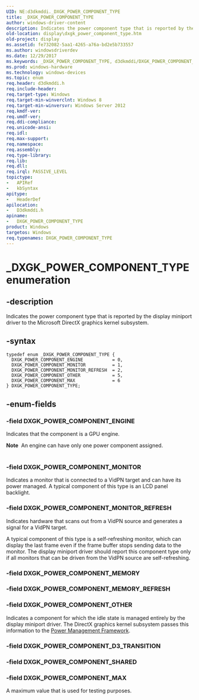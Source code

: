 ```yaml
---
UID: NE:d3dkmddi._DXGK_POWER_COMPONENT_TYPE
title: _DXGK_POWER_COMPONENT_TYPE
author: windows-driver-content
description: Indicates the power component type that is reported by the display miniport driver to the Microsoft DirectX graphics kernel subsystem.
old-location: display\dxgk_power_component_type.htm
old-project: display
ms.assetid: fe732082-5aa1-4265-a76a-bd2e5b733557
ms.author: windowsdriverdev
ms.date: 12/29/2017
ms.keywords: _DXGK_POWER_COMPONENT_TYPE, d3dkmddi/DXGK_POWER_COMPONENT_OTHER, DXGK_POWER_COMPONENT_MAX, DXGK_POWER_COMPONENT_TYPE enumeration [Display Devices], DXGK_POWER_COMPONENT_OTHER, DXGK_POWER_COMPONENT_MONITOR, display.dxgk_power_component_type, DXGK_POWER_COMPONENT_ENGINE, d3dkmddi/DXGK_POWER_COMPONENT_MONITOR, d3dkmddi/DXGK_POWER_COMPONENT_MONITOR_REFRESH, d3dkmddi/DXGK_POWER_COMPONENT_TYPE, d3dkmddi/DXGK_POWER_COMPONENT_MAX, DXGK_POWER_COMPONENT_TYPE, DXGK_POWER_COMPONENT_MONITOR_REFRESH, d3dkmddi/DXGK_POWER_COMPONENT_ENGINE
ms.prod: windows-hardware
ms.technology: windows-devices
ms.topic: enum
req.header: d3dkmddi.h
req.include-header: 
req.target-type: Windows
req.target-min-winverclnt: Windows 8
req.target-min-winversvr: Windows Server 2012
req.kmdf-ver: 
req.umdf-ver: 
req.ddi-compliance: 
req.unicode-ansi: 
req.idl: 
req.max-support: 
req.namespace: 
req.assembly: 
req.type-library: 
req.lib: 
req.dll: 
req.irql: PASSIVE_LEVEL
topictype: 
-	APIRef
-	kbSyntax
apitype: 
-	HeaderDef
apilocation: 
-	D3dkmddi.h
apiname: 
-	DXGK_POWER_COMPONENT_TYPE
product: Windows
targetos: Windows
req.typenames: DXGK_POWER_COMPONENT_TYPE
---
```


# _DXGK_POWER_COMPONENT_TYPE enumeration


## -description


Indicates the power component type that is reported by the display miniport driver to the Microsoft DirectX graphics kernel subsystem.


## -syntax


````
typedef enum _DXGK_POWER_COMPONENT_TYPE { 
  DXGK_POWER_COMPONENT_ENGINE           = 0,
  DXGK_POWER_COMPONENT_MONITOR          = 1,
  DXGK_POWER_COMPONENT_MONITOR_REFRESH  = 2,
  DXGK_POWER_COMPONENT_OTHER            = 5,
  DXGK_POWER_COMPONENT_MAX              = 6
} DXGK_POWER_COMPONENT_TYPE;
````


## -enum-fields




### -field DXGK_POWER_COMPONENT_ENGINE

Indicates that the component is a  GPU engine.
<div class="alert"><b>Note</b>  An engine can have only one power component assigned.</div><div> </div>

### -field DXGK_POWER_COMPONENT_MONITOR

Indicates a monitor that is connected to a VidPN target and can have its power managed. A typical component of this type is an LCD panel backlight.


### -field DXGK_POWER_COMPONENT_MONITOR_REFRESH

Indicates hardware that scans out from a VidPN source and generates a signal for a VidPN target.

A typical component of this type is a self-refreshing monitor, which can display the last frame even if the frame buffer stops sending data to the monitor. The display miniport driver should report this component type only if all monitors that can be driven from the VidPN source are self-refreshing.


### -field DXGK_POWER_COMPONENT_MEMORY



### -field DXGK_POWER_COMPONENT_MEMORY_REFRESH



### -field DXGK_POWER_COMPONENT_OTHER

Indicates a component for which the idle state is managed entirely by the display miniport driver. The DirectX graphics kernel subsystem passes this information to the <a href="https://msdn.microsoft.com/9F2D8ACD-44D5-46E0-9FC7-1B38B99450FF">Power Management Framework</a>.


### -field DXGK_POWER_COMPONENT_D3_TRANSITION



### -field DXGK_POWER_COMPONENT_SHARED



### -field DXGK_POWER_COMPONENT_MAX

A maximum value that is used for testing purposes.

